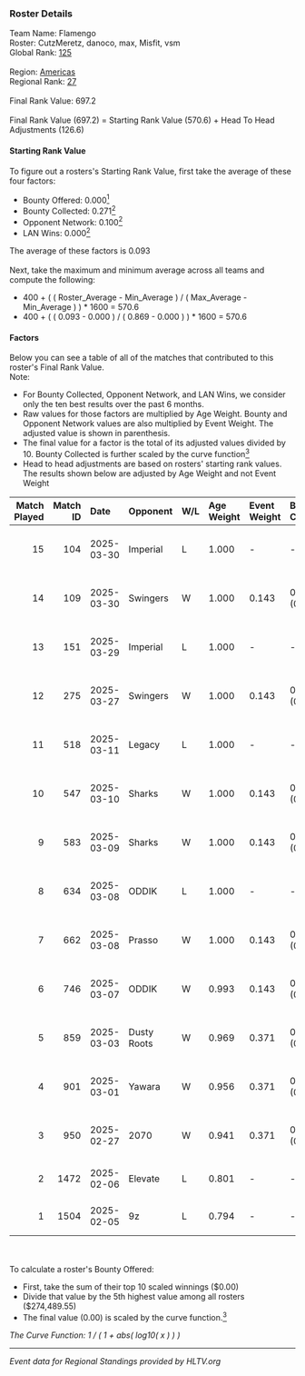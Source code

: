 ### Roster Details<br />
Team Name: Flamengo<br />
Roster: CutzMeretz, danoco, max, Misfit, vsm<br />
Global Rank: [125](../../standings_global_2025_04_07.md)<br />
<br />
Region: [Americas]( ../../standings_americas_2025_04_07.md)<br />
Regional Rank: [27]( ../../standings_americas_2025_04_07.md)<br />
<br />
Final Rank Value:  697.2<br />
<br />
Final Rank Value (697.2) = Starting Rank Value (570.6) + Head To Head Adjustments (126.6)<br />

#### Starting Rank Value<br />
To figure out a rosters's Starting Rank Value, first take the average of these four factors:<br />
- Bounty Offered: 0.000[<sup>1</sup>](#table2)
- Bounty Collected: 0.271[<sup>2</sup>](#table1)
- Opponent Network: 0.100[<sup>2</sup>](#table1)
- LAN Wins: 0.000[<sup>2</sup>](#table1)

The average of these factors is 0.093<br />
<br />
Next, take the maximum and minimum average across all teams and compute the following:<br />
- 400 + ( ( Roster_Average - Min_Average ) / ( Max_Average - Min_Average ) ) * 1600 = 570.6
- 400 + ( ( 0.093 - 0.000 ) / ( 0.869 - 0.000 ) ) * 1600 = 570.6


#### Factors<br />
Below you can see a table of all of the matches that contributed to this roster's Final Rank Value.<br />
Note:<br />

- For Bounty Collected, Opponent Network, and LAN Wins, we consider only the ten best results over the past 6 months.
- Raw values for those factors are multiplied by Age Weight. Bounty and Opponent Network values are also multiplied by Event Weight. The adjusted value is shown in parenthesis.
- The final value for a factor is the total of its adjusted values divided by 10. Bounty Collected is further scaled by the curve function[<sup>3</sup>](#curveFunction)
- Head to head adjustments are based on rosters' starting rank values. The results shown below are adjusted by Age Weight and not Event Weight
<span id="table1"></span><br />


| Match Played | Match ID | Date       | Opponent    | W/L | Age Weight | Event Weight | Bounty Collected | Opponent Network | LAN Wins  | H2H Adj. | Roster                               |
| -: | -: | :- | :- | :- | :- | :- | :- | :- | :- | -: | :- |
|           15 |      104 | 2025-03-30 | Imperial    | L   | 1.000      | -            | -                | -                | -         |    -5.36 | CutzMeretz, danoco, max, Misfit, vsm |
|           14 |      109 | 2025-03-30 | Swingers    | W   | 1.000      | 0.143        | 0.008 (0.001)    | 0.668 (0.095)    | 0 (0.000) |    18.86 | CutzMeretz, danoco, max, Misfit, vsm |
|           13 |      151 | 2025-03-29 | Imperial    | L   | 1.000      | -            | -                | -                | -         |    -5.16 | CutzMeretz, danoco, max, Misfit, vsm |
|           12 |      275 | 2025-03-27 | Swingers    | W   | 1.000      | 0.143        | 0.008 (0.001)    | 0.668 (0.095)    | 0 (0.000) |    19.16 | CutzMeretz, danoco, max, Misfit, vsm |
|           11 |      518 | 2025-03-11 | Legacy      | L   | 1.000      | -            | -                | -                | -         |    -6.80 | CutzMeretz, danoco, max, Misfit, vsm |
|           10 |      547 | 2025-03-10 | Sharks      | W   | 1.000      | 0.143        | 0.042 (0.006)    | 0.870 (0.124)    | 0 (0.000) |    23.47 | CutzMeretz, danoco, max, Misfit, vsm |
|            9 |      583 | 2025-03-09 | Sharks      | W   | 1.000      | 0.143        | 0.042 (0.006)    | 0.870 (0.124)    | 0 (0.000) |    25.52 | CutzMeretz, danoco, max, Misfit, vsm |
|            8 |      634 | 2025-03-08 | ODDIK       | L   | 1.000      | -            | -                | -                | -         |    -8.71 | CutzMeretz, danoco, max, Misfit, vsm |
|            7 |      662 | 2025-03-08 | Prasso      | W   | 1.000      | 0.143        | 0.000 (0.000)    | 0.356 (0.051)    | 0 (0.000) |    14.92 | CutzMeretz, danoco, max, Misfit, vsm |
|            6 |      746 | 2025-03-07 | ODDIK       | W   | 0.993      | 0.143        | 0.021 (0.003)    | 0.867 (0.123)    | 0 (0.000) |    23.33 | CutzMeretz, danoco, max, Misfit, vsm |
|            5 |      859 | 2025-03-03 | Dusty Roots | W   | 0.969      | 0.371        | 0.007 (0.003)    | 0.700 (0.251)    | 0 (0.000) |    20.57 | CutzMeretz, danoco, farias, max, vsm |
|            4 |      901 | 2025-03-01 | Yawara      | W   | 0.956      | 0.371        | 0.001 (0.000)    | 0.330 (0.117)    | 0 (0.000) |    19.06 | CutzMeretz, danoco, farias, max, vsm |
|            3 |      950 | 2025-02-27 | 2070        | W   | 0.941      | 0.371        | 0.000 (0.000)    | 0.051 (0.018)    | 0 (0.000) |     8.75 | CutzMeretz, danoco, farias, max, vsm |
|            2 |     1472 | 2025-02-06 | Elevate     | L   | 0.801      | -            | -                | -                | -         |   -13.42 | CutzMeretz, farias, max, Misfit, vsm |
|            1 |     1504 | 2025-02-05 | 9z          | L   | 0.794      | -            | -                | -                | -         |    -7.57 | CutzMeretz, farias, max, Misfit, vsm |

<br />
<span id="table2"></span><br />
To calculate a roster's Bounty Offered:<br />

- First, take the sum of their top 10 scaled winnings ($0.00)
- Divide that value by the 5th highest value among all rosters ($274,489.55)
- The final value (0.00) is scaled by the curve function.[<sup>3</sup>](#curveFunction)

<span id="curveFunction"></span>_The Curve Function: 1 / ( 1 + abs( log10( x ) ) )_<br />

---
_Event data for Regional Standings provided by HLTV.org_<br />
